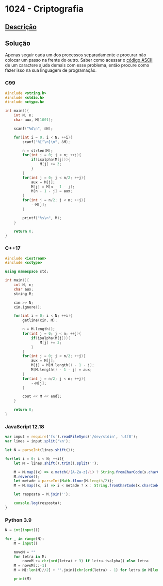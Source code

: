 # 1024 - Criptografia

## [Descrição](https://www.beecrowd.com.br/judge/pt/problems/view/1024)

## Solução

Apenas seguir cada um dos processos separadamente e procurar não colocar um passo na frente do outro. Saber como acessar o [código ASCII](../../../base-teorica/strings/ascii/README.md) de um caractere ajuda demais com esse problema, então procure como fazer isso na sua linguagem de programação.

### C99
```c
#include <string.h>
#include <stdio.h>
#include <ctype.h>

int main(){
    int N, n;
    char aux, M[1001];

    scanf("%d\n", &N);

    for(int i = 0; i < N; ++i){
        scanf("%[^\n]\n", &M);

        n = strlen(M);
        for(int j = 0; j < n; ++j){
            if(isalpha(M[j])){
                M[j] += 3;
            }
        }
        for(int j = 0; j < n/2; ++j){
            aux = M[j];
            M[j] = M[n - 1 - j];
            M[n - 1 - j] = aux;
        }
        for(int j = n/2; j < n; ++j){
            --M[j];
        }

        printf("%s\n", M);
    }

    return 0;
}
```

### C++17
```cpp
#include <iostream>
#include <cctype>

using namespace std;

int main(){
    int N, n;
    char aux;
    string M;

    cin >> N;
    cin.ignore();

    for(int i = 0; i < N; ++i){
        getline(cin, M);

        n = M.length();
        for(int j = 0; j < n; ++j){
            if(isalpha(M[j])){
                M[j] += 3;
            }
        }
        for(int j = 0; j < n/2; ++j){
            aux = M[j];
            M[j] = M[M.length() - 1 - j];
            M[M.length() - 1 - j] = aux;
        }
        for(int j = n/2; j < n; ++j){
            --M[j];
        }

        cout << M << endl;
    }

    return 0;
}
```

### JavaScript 12.18
```javascript
var input = require('fs').readFileSync('/dev/stdin', 'utf8');
var lines = input.split('\n');

let N = parseInt(lines.shift());

for(let i = 0; i < N; ++i){
    let M = lines.shift().trim().split('');

    M = M.map((x) => x.match(/[A-Za-z]/i) ? String.fromCharCode(x.charCodeAt(0) + 3) : x);
    M.reverse();
    let metade = parseInt(Math.floor(M.length/2));
    M = M.map((x, i) => i < metade ? x : String.fromCharCode(x.charCodeAt(0) - 1));

    let resposta = M.join('');

    console.log(resposta);
}
```

### Python 3.9
```python
N = int(input())

for _ in range(N):
    M = input()

    novoM = ""
    for letra in M:
        novoM += chr(ord(letra) + 3) if letra.isalpha() else letra
    M = novoM[::-1]
    M = M[:len(M)//2] + ''.join([chr(ord(letra) - 1) for letra in M[len(M)//2:]])

    print(M)
```